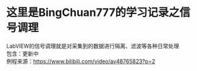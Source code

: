 ﻿这里是BingChuan777的学习记录之信号调理
=======
LabVIEW的信号调理就是对采集到的数据进行隔离、滤波等各种日常处理<br>
包含：更新中<br>
 例程来源：https://www.bilibili.com/video/av48765823?p=2<br>
